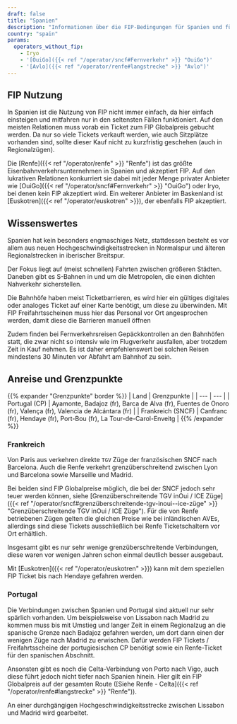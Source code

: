 ```yaml
---
draft: false
title: "Spanien"
description: "Informationen über die FIP-Bedingungen für Spanien und für welche Betreiber Vergünstigungen genutzt werden können."
country: "spain"
params:
  operators_without_fip:
    - Iryo
    - '[OuiGo]({{< ref "/operator/sncf#Fernverkehr" >}} "OuiGo")'
    - '[Avlo]({{< ref "/operator/renfe#langstrecke" >}} "Avlo")'
---
```


## FIP Nutzung

In Spanien ist die Nutzung von FIP nicht immer einfach, da hier einfach einsteigen und mitfahren nur in den seltensten Fällen funktioniert. Auf den meisten Relationen muss vorab ein Ticket zum FIP Globalpreis gebucht werden. Da nur so viele Tickets verkauft werden, wie auch Sitzplätze vorhanden sind, sollte dieser Kauf nicht zu kurzfristig geschehen (auch in Regionalzügen).

Die [Renfe]({{< ref "/operator/renfe" >}} "Renfe") ist das größte Eisenbahnverkehrsunternehmen in Spanien und akzeptiert FIP. Auf den lukrativen Relationen konkurriert sie dabei mit jeder Menge privater Anbieter wie [OuiGo]({{< ref "/operator/sncf#Fernverkehr" >}} "OuiGo") oder Iryo, bei denen kein FIP akzeptiert wird. Ein weiterer Anbieter im Baskenland ist [Euskotren]({{< ref "/operator/euskotren" >}}), der ebenfalls FIP akzeptiert.

## Wissenswertes

Spanien hat kein besonders engmaschiges Netz, stattdessen besteht es vor allem aus neuen Hochgeschwindigkeitsstrecken in Normalspur und älteren Regionalstrecken in iberischer Breitspur.

Der Fokus liegt auf (meist schnellen) Fahrten zwischen größeren Städten. Daneben gibt es S-Bahnen in und um die Metropolen, die einen dichten Nahverkehr sicherstellen.

Die Bahnhöfe haben meist Ticketbarrieren, es wird hier ein gültiges digitales oder analoges Ticket auf einer Karte benötigt, um diese zu überwinden. Mit FIP Freifahrtsscheinen muss hier das Personal vor Ort angesprochen werden, damit diese die Barrieren manuell öffnen

Zudem finden bei Fernverkehrsreisen Gepäckkontrollen an den Bahnhöfen statt, die zwar nicht so intensiv wie im Flugverkehr ausfallen, aber trotzdem Zeit in Kauf nehmen. Es ist daher empfehlenswert bei solchen Reisen mindestens 30 Minuten vor Abfahrt am Bahnhof zu sein.

## Anreise und Grenzpunkte

{{% expander "Grenzpunkte" border %}}
| Land | Grenzpunkte |
| --- | --- |
| Portugal (CP) | Ayamonte, Badajoz (fr), Barca de Alva (fr), Fuentes de Onoro (fr), Valença (fr), Valencia de Alcántara (fr) |
| Frankreich (SNCF) | Canfranc (fr), Hendaye (fr), Port-Bou (fr), La Tour-de-Carol-Enveitg |
{{% /expander %}}

### Frankreich

Von Paris aus verkehren direkte `TGV` Züge der französischen SNCF nach Barcelona. Auch die Renfe verkehrt grenzüberschreitend zwischen Lyon und Barcelona sowie Marseille und Madrid. 

Bei beiden sind FIP Globalpreise möglich, die bei der SNCF jedoch sehr teuer werden können, siehe [Grenzüberschreitende TGV inOui / ICE Züge]({{< ref "/operator/sncf#grenzüberschreitende-tgv-inoui--ice-züge" >}} "Grenzüberschreitende TGV inOui / ICE Züge"). Für die von Renfe betriebenen Zügen gelten die gleichen Preise wie bei inländischen AVEs, allerdings sind diese Tickets ausschließlich bei Renfe Ticketschaltern vor Ort erhältlich.

Insgesamt gibt es nur sehr wenige grenzüberschreitende Verbindungen, diese waren vor wenigen Jahren schon einmal deutlich besser ausgebaut.

Mit [Euskotren]({{< ref "/operator/euskotren" >}}) kann mit dem speziellen FIP Ticket bis nach Hendaye gefahren werden.

### Portugal

Die Verbindungen zwischen Spanien und Portugal sind aktuell nur sehr spärlich vorhanden. Um beispielsweise von Lissabon nach Madrid zu kommen muss bis mit Umstieg und langer Zeit in einem Regionalzug an die spanische Grenze nach Badajoz gefahren werden, um dort dann einen der wenigen Züge nach Madrid zu erwischen. Dafür werden FIP Tickets / Freifahrtsscheine der portugiesischen CP benötigt sowie ein Renfe-Ticket für den spanischen Abschnitt.

Ansonsten gibt es noch die Celta-Verbindung von Porto nach Vigo, auch diese führt jedoch nicht tiefer nach Spanien hinein. Hier gilt ein FIP Globalpreis auf der gesamten Route ([Siehe Renfe - Celta]({{< ref "/operator/renfe#langstrecke" >}} "Renfe")).

An einer durchgängigen Hochgeschwindigkeitsstrecke zwischen Lissabon und Madrid wird gearbeitet.

